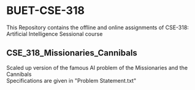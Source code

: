 # BUET-CSE-318
This Repository contains the offline and online assignments of CSE-318: Artificial Intelligence Sessional course

## CSE_318_Missionaries_Cannibals
Scaled up version of the famous AI problem of the Missionaries and the Cannibals  
Specifications are given in "Problem Statement.txt"



